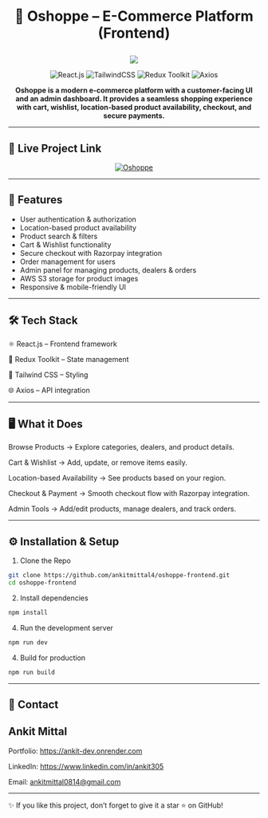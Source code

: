# <p align="center" >🛒 Oshoppe – E-Commerce Platform (Frontend)</p>



<p align="center"> 
  <img src="https://capsule-render.vercel.app/api?type=waving&color=0:38B2AC,100:9333EA&height=200&section=header&text=Oshoppe%20Frontend&fontSize=40&fontColor=ffffff&animation=twinkling&fontAlignY=35" /> 
</p> 

<p align="center"> 
  <img src="https://img.shields.io/badge/React.js-18.2-61DAFB?style=for-the-badge&logo=react&logoColor=black" alt="React.js"/> 
  <img src="https://img.shields.io/badge/TailwindCSS-3.4-38B2AC?style=for-the-badge&logo=tailwindcss&logoColor=white" alt="TailwindCSS"/>  
  <img src="https://img.shields.io/badge/Redux%20Toolkit-State%20Management-764ABC?style=for-the-badge&logo=redux&logoColor=white" alt="Redux Toolkit"/> 
  <img src="https://img.shields.io/badge/Axios-HTTP%20Client-5A29E4?style=for-the-badge&logo=axios&logoColor=white" alt="Axios"/> 
</p>
<p align="center"> 
  <b>Oshoppe is a modern e-commerce platform with a customer-facing UI and an admin dashboard. It provides a seamless shopping experience with cart, wishlist, location-based product availability, checkout, and secure payments.</b> 
</p>

---

## 🎥 Live Project Link  

<p align="center">
  <a href="https://oshoppe-ecom.onrender.com" target="_blank">
    <img src="https://img.shields.io/badge/CRIC11-Click%20Here-blue?style=for-the-badge&logo=react" alt="Oshoppe"/>
  </a>
</p>


---

## 🚀 Features

- User authentication & authorization
- Location-based product availability
- Product search & filters
- Cart & Wishlist functionality
- Secure checkout with Razorpay integration
- Order management for users
- Admin panel for managing products, dealers & orders
- AWS S3 storage for product images
- Responsive & mobile-friendly UI

---



## 🛠️ Tech Stack

⚛️ React.js – Frontend framework

🔄 Redux Toolkit – State management

🎨 Tailwind CSS – Styling

🌐 Axios – API integration

---

## 🖥️ What it Does

Browse Products → Explore categories, dealers, and product details.

Cart & Wishlist → Add, update, or remove items easily.

Location-based Availability → See products based on your region.

Checkout & Payment → Smooth checkout flow with Razorpay integration.

Admin Tools → Add/edit products, manage dealers, and track orders.

---

## ⚙️ Installation & Setup

1. Clone the Repo

```bash
git clone https://github.com/ankitmittal4/oshoppe-frontend.git
cd oshoppe-frontend
```

2. Install dependencies

```bash
npm install
```

4. Run the development server

```bash
npm run dev
```

4. Build for production

```bash
npm run build
```


---

## 📧 Contact

## Ankit Mittal

Portfolio: https://ankit-dev.onrender.com

LinkedIn: https://www.linkedin.com/in/ankit305

Email: ankitmittal0814@gmail.com

---

✨ If you like this project, don’t forget to give it a star ⭐ on GitHub!
